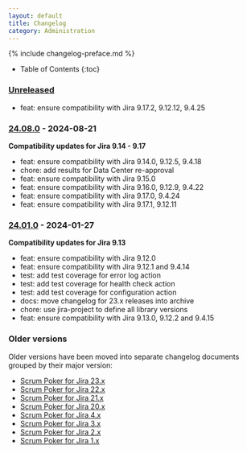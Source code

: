 ```yaml
---
layout: default
title: Changelog
category: Administration
---
```


{% include changelog-preface.md %}

* Table of Contents
{:toc}

### [Unreleased]

* feat: ensure compatibility with Jira 9.17.2, 9.12.12, 9.4.25

### [24.08.0] - 2024-08-21

**Compatibility updates for Jira 9.14 - 9.17**

* feat: ensure compatibility with Jira 9.14.0, 9.12.5, 9.4.18
* chore: add results for Data Center re-approval
* feat: ensure compatibility with Jira 9.15.0
* feat: ensure compatibility with Jira 9.16.0, 9.12.9, 9.4.22
* feat: ensure compatibility with Jira 9.17.0, 9.4.24
* feat: ensure compatibility with Jira 9.17.1, 9.12.11

### [24.01.0] - 2024-01-27

**Compatibility updates for Jira 9.13**

* feat: ensure compatibility with Jira 9.12.0
* feat: ensure compatibility with Jira 9.12.1 and 9.4.14
* test: add test coverage for error log action
* test: add test coverage for health check action
* test: add test coverage for configuration action
* docs: move changelog for 23.x releases into archive
* chore: use jira-project to define all library versions
* feat: ensure compatibility with Jira 9.13.0, 9.12.2 and 9.4.15

### Older versions

Older versions have been moved into separate changelog documents grouped by their major version:

* [Scrum Poker for Jira 23.x](/changelog-23x)
* [Scrum Poker for Jira 22.x](/changelog-22x)
* [Scrum Poker for Jira 21.x](/changelog-21x)
* [Scrum Poker for Jira 20.x](/changelog-20x)
* [Scrum Poker for Jira 4.x](/changelog-4x)
* [Scrum Poker for Jira 3.x](/changelog-3x)
* [Scrum Poker for Jira 2.x](/changelog-2x)
* [Scrum Poker for Jira 1.x](/changelog-1x)

[Unreleased]: https://github.com/codescape/jira-scrum-poker/compare/24.08.0...HEAD
[24.08.0]: https://github.com/codescape/jira-scrum-poker/compare/24.01.0...24.08.0
[24.01.0]: https://github.com/codescape/jira-scrum-poker/compare/23.11.0...24.01.0
